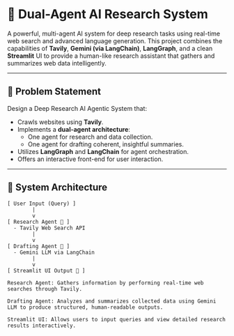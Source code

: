# 🧠 Dual-Agent AI Research System

A powerful, multi-agent AI system for deep research tasks using real-time web search and advanced language generation. This project combines the capabilities of **Tavily**, **Gemini (via LangChain)**, **LangGraph**, and a clean **Streamlit** UI to provide a human-like research assistant that gathers and summarizes web data intelligently.

---

## 📌 Problem Statement

Design a Deep Research AI Agentic System that:
- Crawls websites using **Tavily**.
- Implements a **dual-agent architecture**:
  - One agent for research and data collection.
  - One agent for drafting coherent, insightful summaries.
- Utilizes **LangGraph** and **LangChain** for agent orchestration.
- Offers an interactive front-end for user interaction.

---

## 🧩 System Architecture

```text
[ User Input (Query) ]
        |
        v
[ Research Agent 🧭 ]
  - Tavily Web Search API
        |
        v
[ Drafting Agent 📝 ]
  - Gemini LLM via LangChain
        |
        v
[ Streamlit UI Output 🎯 ]

Research Agent: Gathers information by performing real-time web searches through Tavily.

Drafting Agent: Analyzes and summarizes collected data using Gemini LLM to produce structured, human-readable outputs.

Streamlit UI: Allows users to input queries and view detailed research results interactively.
